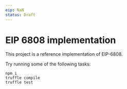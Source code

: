 ```yaml
---
eip: NaN
status: Draft
---
```


# EIP 6808 implementation

This project is a reference implementation of EIP-6808.

Try running some of the following tasks:

```shell
npm i
truffle compile
truffle test
```
